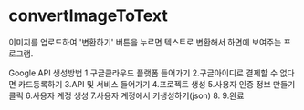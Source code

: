 # convertImageToText

이미지를 업로드하여 '변환하기' 버튼을 누르면 텍스트로 변환해서 하면에 보여주는 프로그램.

Google API 생성방법
1.구글클라우드 플랫폼 들어가기
2.구글아이디로 결제할 수 없다면 카드등록하기
3.API 및 서비스 들어가기
4.프로젝트 생성
5.사용자 인증 정보 만들기 클릭
6.사용자 계정 생성
7.사용자 계정에서 키생성하기(json)
8.
9.완료